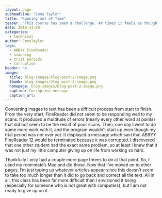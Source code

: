 ```yaml
---
layout: page
subheadline: "Emma Taylor"
title: "Running out of Time"
teaser: "This course has been a challenge. At times it feels as though the very technology which should be helping is doing just the opposite."
date: 2016-11-08
categories:
  - technical
author: EmmaTaylor
tags:
  - ABBYY FineReader
  - scanning
  - trial periods
  - corruption
header: no
image:
  title: blog-images/blog-post-2-image.png
  thumb: blog-images/blog-post-2-image.png
  homepage: blog-images/blog-post-2-image.png
  caption: Corruption message
  caption_url:
---
```

Converting images to text has been a difficult process from start to finish. From the very start, FineReader did not seem to be responding well to my scans. It produced a multitude of errors (nearly every other word at points) that did not seem to be the result of poor scans. Then, one day I went to do some more work with it, and the program wouldn’t start up even though my trial period was not over yet. It displayed a message which said that ABBYY FineReader 12 would be terminated because it was corrupted. I discovered that one other student had the exact same problem, so at least I knew that it was not just my little computer giving up on life from working so hard.

Thankfully I only had a couple more page threes to do at that point. So, I used my roommate’s Mac and did those. Now that I’ve moved on to other pages, I’m just typing up whatever articles appear since this doesn’t seem to take too much longer than it did to go back and correct all the text. All in all, this class has been far more difficult than I envisioned it being (especially for someone who is not great with computers), but I am not ready to give up on it.
